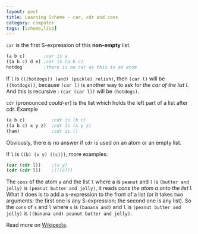 ```yaml
---
layout: post
title: Learning Scheme - car, cdr and cons
category: computer
tags: [scheme,lisp]
---
```


`car` is the first S-expression of this **non-empty** list. 

```scheme
(a b c)       ;car is a
((a b c) d e) ;car is (a b c)
hotdog        ;there is no car as this is an atom
```

If `l` is `(((hotdogs)) (and) (pickle) relish)`, then `(car l)` will be `((hotdogs))`, because `(car l)` is another way to ask for *the car of the list l*. And this is recursive : `(car (car l))` will be `(hotdogs)`.

`cdr` (pronounced *could-er*) is the list which holds the left part of a list after cdr. Example

```scheme
(a b c)          ;cdr is (b c)
((a b c) x y z)  ;cdr is (x y z)
(ham)            ;cdr is ()
```
Obviously, there is no answer if `cdr` is used on an atom or an empty list.

If `l` is `((b) (x y) ((c)))`, more examples:

```scheme
(car (cdr l))    ;(x y)
(cdr (cdr l))    ;(((c)))
```

The `cons` of the atom `a` and the list `l` where a is `peanut` and`l` is `(butter and jelly)` is `(peanut butter and jelly)`, it reads *cons the atom a onto the list l*. What it does is to add a s-expression to the front of a list (or it takes two arguments:the first one is any S-expression; the second one is any list). So the `cons` of `s` and `l` where `s` is `(banana and)` and `l` is `(peanut butter and jelly)` is `((banana and) peanut butter and jelly)`.

Read more on [Wikipedia](http://en.wikipedia.org/wiki/CAR_and_CDR).



